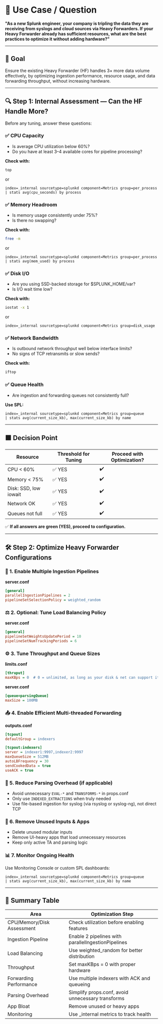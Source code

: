 
# 📌 Use Case / Question

**"As a new Splunk engineer, your company is tripling the data they are receiving from syslogs and cloud sources via Heavy Forwarders. If your Heavy Forwarder already has sufficient resources, what are the best practices to optimize it without adding hardware?"**

---

## 🎯 Goal

Ensure the existing Heavy Forwarder (HF) handles 3× more data volume effectively, by optimizing ingestion performance, resource usage, and data forwarding throughput, without increasing hardware.

---

## 🔍 Step 1: Internal Assessment — Can the HF Handle More?

Before any tuning, answer these questions:

### ✅ CPU Capacity

- Is average CPU utilization below 60%?
- Do you have at least 3–4 available cores for pipeline processing?

**Check with:**

```bash
top
```

or

```spl
index=_internal sourcetype=splunkd component=Metrics group=per_process
| stats avg(cpu_seconds) by process
```

### ✅ Memory Headroom

- Is memory usage consistently under 75%?
- Is there no swapping?

**Check with:**

```bash
free -m
```

or

```spl
index=_internal sourcetype=splunkd component=Metrics group=per_process
| stats avg(mem_used) by process
```

### ✅ Disk I/O

- Are you using SSD-backed storage for $SPLUNK_HOME/var?
- Is I/O wait time low?

**Check with:**

```bash
iostat -x 1
```

or

```spl
index=_internal sourcetype=splunkd component=Metrics group=disk_usage
```

### ✅ Network Bandwidth

- Is outbound network throughput well below interface limits?
- No signs of TCP retransmits or slow sends?

**Check with:**

```bash
iftop
```

### ✅ Queue Health

- Are ingestion and forwarding queues not consistently full?

**Use SPL:**

```spl
index=_internal sourcetype=splunkd component=Metrics group=queue
| stats avg(current_size_kb), max(current_size_kb) by name
```

---

## 🟩 Decision Point

| Resource        | Threshold for Tuning | Proceed with Optimization? |
|----------------|----------------------|-----------------------------|
| CPU < 60%       | ✅ YES               | ✔️                          |
| Memory < 75%    | ✅ YES               | ✔️                          |
| Disk: SSD, low iowait | ✅ YES         | ✔️                          |
| Network OK      | ✅ YES               | ✔️                          |
| Queues not full | ✅ YES               | ✔️                          |

✅ **If all answers are green (YES), proceed to configuration.**

---

## 🛠 Step 2: Optimize Heavy Forwarder Configurations

### 🔄 1. Enable Multiple Ingestion Pipelines

**server.conf**

```ini
[general]
parallelIngestionPipelines = 2
pipelineSetSelectionPolicy = weighted_random
```

### ⚖️ 2. Optional: Tune Load Balancing Policy

**server.conf**

```ini
[general]
pipelineSetWeightsUpdatePeriod = 10
pipelineSetNumTrackingPeriods = 6
```

### ⚙️ 3. Tune Throughput and Queue Sizes

**limits.conf**

```ini
[thruput]
maxKBps = 0  # 0 = unlimited, as long as your disk & net can support it
```

**server.conf**

```ini
[queue=parsingQueue]
maxSize = 100MB
```

### 📤 4. Enable Efficient Multi-threaded Forwarding

**outputs.conf**

```ini
[tcpout]
defaultGroup = indexers

[tcpout:indexers]
server = indexer1:9997,indexer2:9997
maxQueueSize = 512MB
autoLBFrequency = 30
sendCookedData = true
useACK = true
```

### 🧼 5. Reduce Parsing Overhead (if applicable)

- Avoid unnecessary `EVAL-*` and `TRANSFORMS-*` in props.conf
- Only use `INDEXED_EXTRACTIONS` when truly needed
- Use file-based ingestion for syslog (via rsyslog or syslog-ng), not direct TCP

### 🧹 6. Remove Unused Inputs & Apps

- Delete unused modular inputs
- Remove UI-heavy apps that load unnecessary resources
- Keep only active TA and parsing logic

### 📊 7. Monitor Ongoing Health

Use Monitoring Console or custom SPL dashboards:

```spl
index=_internal sourcetype=splunkd component=Metrics group=queue
| stats avg(current_size_kb), max(current_size_kb) by name
```

---

## 🧾 Summary Table

| Area                     | Optimization Step                                |
|--------------------------|--------------------------------------------------|
| CPU/Memory/Disk Assessment | Check utilization before enabling features     |
| Ingestion Pipeline        | Enable 2 pipelines with parallelIngestionPipelines |
| Load Balancing            | Use weighted_random for better distribution     |
| Throughput                | Set maxKBps = 0 with proper hardware            |
| Forwarding Performance    | Use multiple indexers with ACK and queueing     |
| Parsing Overhead          | Simplify props.conf, avoid unnecessary transforms |
| App Bloat                 | Remove unused or heavy apps                     |
| Monitoring                | Use _internal metrics to track health           |
